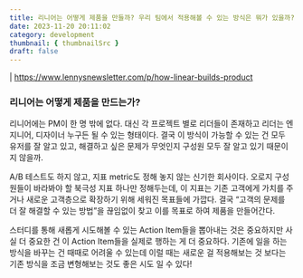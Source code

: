 ```yaml
---
title: 리니어는 어떻게 제품을 만들까? 우리 팀에서 적용해볼 수 있는 방식은 뭐가 있을까?
date: 2023-11-20 20:11:02
category: development
thumbnail: { thumbnailSrc }
draft: false
---
```


| https://www.lennysnewsletter.com/p/how-linear-builds-product

### 리니어는 어떻게 제품을 만드는가?

리니어에는 PM이 한 명 밖에 없다. 대신 각 프로젝트 별로 리더들이 존재하고 리더는 엔지니어, 디자이너 누구든 될 수 있는 형태이다. 결국 이 방식이 가능할 수 있는 건 모두 유저를 잘 알고 있고, 해결하고 싶은 문제가 무엇인지 구성원 모두 잘 알고 있기 때문이지 않을까.

A/B 테스트도 하지 않고, 지표 metric도 정해 놓지 않는 신기한 회사이다. 오로지 구성원들이 바라봐야 할 북극성 지표 하나만 정해두는데, 이 지표는 기존 고객에게 가치를 주거나 새로운 고객층으로 확장하기 위해 세워진 목표들에 가깝다. 결국 “고객의 문제를 더 잘 해결할 수 있는 방법”을 끊임없이 찾고 이를 목표로 하여 제품을 만들어간다.

스터디를 통해 새롭게 시도해볼 수 있는 Action Item들을 뽑아내는 것은 중요하지만 사실 더 중요한 건 이 Action Item들을 실제로 행하는 게 더 중요하다. 기존에 일을 하는 방식을 바꾸는 건 때때로 어려울 수 있는데 이럴 때는 새로운 걸 적용해보는 것 보다는 기존 방식을 조금 변형해보는 것도 좋은 시도 일 수 있다!
